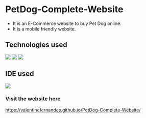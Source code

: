 # PetDog-Complete-Website
  * It is an E-Commerce website to buy Pet Dog online.
  * It is a mobile friendly website.

## Technologies used
<img src="https://img.shields.io/badge/HTML5-FF3300?style=for-the-badge&logo=html5&logoColor=white">
<img src="https://img.shields.io/badge/CSS3-0066FF?style=for-the-badge&logo=css3&logoColor=white">
<img src="https://img.shields.io/badge/Bootstrap-993399?style=for-the-badge&logo=bootstrap&logoColor=white">

## IDE used
<img src="https://img.shields.io/badge/Atom-00E68A?style=for-the-badge&logo=Atom&logoColor=white">

### Visit the website here 
  https://valentinefernandes.github.io/PetDog-Complete-Website/
  


